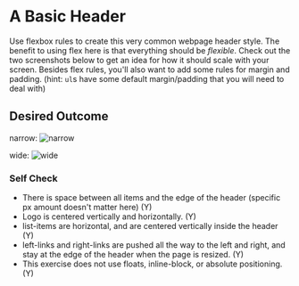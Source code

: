 # A Basic Header

Use flexbox rules to create this very common webpage header style. The benefit to using flex here is that everything should be _flexible_. Check out the two screenshots below to get an idea for how it should scale with your screen. Besides flex rules, you'll also want to add some rules for margin and padding. (hint: `ul`s have some default margin/padding that you will need to deal with)

## Desired Outcome

narrow:
![narrow](./desired-outcome-narrow.png)

wide: 
![wide](./desired-outcome-wide.png)

### Self Check
- There is space between all items and the edge of the header (specific px amount doesn't matter here) (Y)
- Logo is centered vertically and horizontally. (Y)
- list-items are horizontal, and are centered vertically inside the header (Y)
- left-links and right-links are pushed all the way to the left and right, and stay at the edge of the header when the page is resized. (Y)
- This exercise does not use floats, inline-block, or absolute positioning. (Y)